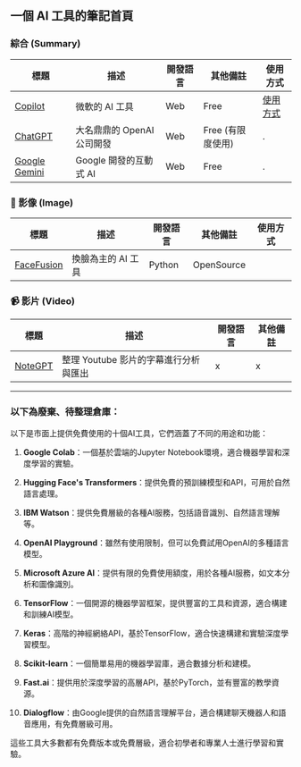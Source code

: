 ## 一個 AI 工具的筆記首頁

### 綜合 (Summary)

標題  |  描述  |   開發語言  |  其他備註   | 使用方式
----|----|----|----|----
[Copilot](https://copilot.microsoft.com/) | 微軟的 AI 工具 | Web | Free | [使用方式](/image/copilot.md) 
[ChatGPT](https://openai.com/chatgpt/) | 大名鼎鼎的 OpenAI 公司開發 | Web | Free (有限度使用) | .
[Google Gemini](https://gemini.google.com/) | Google 開發的互動式 AI | Web | Free | .


### 🦁 影像 (Image)

標題  |  描述  |   開發語言  |  其他備註   | 使用方式
----|----|----|----|----
[FaceFusion](https://github.com/facefusion/facefusion?tab=readme-ov-file)  |   換臉為主的 AI 工具   |  Python  |  OpenSource | 


### 📹 影片 (Video)

標題  |  描述  |   開發語言  |  其他備註   
----|----|----|----
[NoteGPT](https://notegpt.io/youtube-video-summarizer)  |  整理 Youtube 影片的字幕進行分析與匯出  |  x   |  x   




----

### 以下為廢棄、待整理倉庫：

以下是市面上提供免費使用的十個AI工具，它們涵蓋了不同的用途和功能：

1. **Google Colab**：一個基於雲端的Jupyter Notebook環境，適合機器學習和深度學習的實驗。

2. **Hugging Face's Transformers**：提供免費的預訓練模型和API，可用於自然語言處理。

3. **IBM Watson**：提供免費層級的各種AI服務，包括語音識別、自然語言理解等。

4. **OpenAI Playground**：雖然有使用限制，但可以免費試用OpenAI的多種語言模型。

5. **Microsoft Azure AI**：提供有限的免費使用額度，用於各種AI服務，如文本分析和圖像識別。

6. **TensorFlow**：一個開源的機器學習框架，提供豐富的工具和資源，適合構建和訓練AI模型。

7. **Keras**：高階的神經網絡API，基於TensorFlow，適合快速構建和實驗深度學習模型。

8. **Scikit-learn**：一個簡單易用的機器學習庫，適合數據分析和建模。

9. **Fast.ai**：提供用於深度學習的高層API，基於PyTorch，並有豐富的教學資源。

10. **Dialogflow**：由Google提供的自然語言理解平台，適合構建聊天機器人和語音應用，有免費層級可用。

這些工具大多數都有免費版本或免費層級，適合初學者和專業人士進行學習和實驗。
